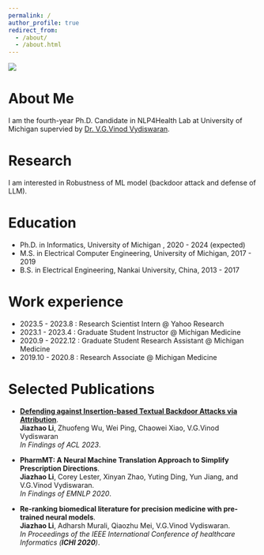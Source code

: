 ```yaml
---
permalink: /
author_profile: true
redirect_from: 
  - /about/
  - /about.html
---
```


![ ](https://jiazhaoli.github.io/images/avatar.jpg)


# About Me
I am the fourth-year Ph.D. Candidate in NLP4Health Lab at University of Michigan supervied by [Dr. V.G.Vinod Vydiswaran](http://www-personal.umich.edu/~vgvinodv/). 

# Research
I am interested in Robustness of ML model (backdoor attack and defense of LLM). 

# Education

* Ph.D. in Informatics, University of Michigan , 2020 - 2024 (expected)
* M.S. in Electrical Computer Engineering, University of Michigan, 2017 - 2019
* B.S. in Electrical Engineering, Nankai University, China, 2013 - 2017


# Work experience
* 2023.5 - 2023.8 : Research Scientist Intern @ Yahoo Research
* 2023.1 - 2023.4 : Graduate Student Instructor @ Michigan Medicine
* 2020.9 - 2022.12 : Graduate Student Research Assistant @ Michigan Medicine
* 2019.10 - 2020.8 : Research Associate @ Michigan Medicine


# Selected Publications
* <b>[Defending against Insertion-based Textual Backdoor Attacks via Attribution](https://aclanthology.org/2023.findings-acl.561/)</b>.<br>
<b>Jiazhao Li</b>, Zhuofeng Wu, Wei Ping, Chaowei Xiao, V.G.Vinod Vydiswaran <br>
<i>In Findings of ACL 2023</i>.<br>

* <b>PharmMT: A Neural Machine Translation Approach to Simplify Prescription Directions</b>.<br>
<b>Jiazhao Li</b>, Corey Lester, Xinyan Zhao, Yuting Ding, Yun Jiang, and V.G.Vinod Vydiswaran. <br>
<i>In Findings of EMNLP 2020</i>.<br>


* <b>Re-ranking biomedical literature for precision medicine with pre-trained neural models</b>. <br>
<b>Jiazhao Li</b>, Adharsh Murali, Qiaozhu Mei, V.G.Vinod Vydiswaran. <br>
<i>In Proceedings of the IEEE International Conference of healthcare Informatics (**ICHI 2020**)</i>.<br>



<!---Activity and Service--->
<!---Experience--->
